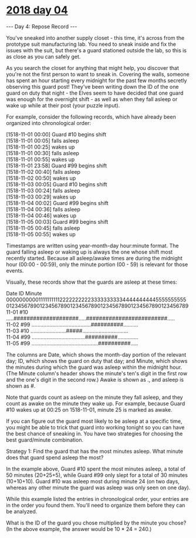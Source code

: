 # [2018 day 04](https://adventofcode.com/2018/day/4)

--- Day 4: Repose Record ---

You've sneaked into another supply closet - this time, it's across from the prototype suit manufacturing lab. You need to sneak inside and fix the issues with the suit, but there's a guard stationed outside the lab, so this is as close as you can safely get.



As you search the closet for anything that might help, you discover that you're not the first person to want to sneak in.  Covering the walls, someone has spent an hour starting every midnight for the past few months secretly observing this guard post!  They've been writing down the ID of the one guard on duty that night - the Elves seem to have decided that one guard was enough for the overnight shift - as well as when they fall asleep or wake up while at their post (your puzzle input).



For example, consider the following records, which have already been organized into chronological order:



[1518-11-01 00:00] Guard #10 begins shift\
[1518-11-01 00:05] falls asleep\
[1518-11-01 00:25] wakes up\
[1518-11-01 00:30] falls asleep\
[1518-11-01 00:55] wakes up\
[1518-11-01 23:58] Guard #99 begins shift\
[1518-11-02 00:40] falls asleep\
[1518-11-02 00:50] wakes up\
[1518-11-03 00:05] Guard #10 begins shift\
[1518-11-03 00:24] falls asleep\
[1518-11-03 00:29] wakes up\
[1518-11-04 00:02] Guard #99 begins shift\
[1518-11-04 00:36] falls asleep\
[1518-11-04 00:46] wakes up\
[1518-11-05 00:03] Guard #99 begins shift\
[1518-11-05 00:45] falls asleep\
[1518-11-05 00:55] wakes up



Timestamps are written using year-month-day hour:minute format. The guard falling asleep or waking up is always the one whose shift most recently started. Because all asleep/awake times are during the midnight hour (00:00 - 00:59), only the minute portion (00 - 59) is relevant for those events.



Visually, these records show that the guards are asleep at these times:



Date   ID   Minute\
            000000000011111111112222222222333333333344444444445555555555\
            012345678901234567890123456789012345678901234567890123456789\
11-01  #10  .....####################.....#########################.....\
11-02  #99  ........................................##########..........\
11-03  #10  ........................#####...............................\
11-04  #99  ....................................##########..............\
11-05  #99  .............................................##########.....



The columns are Date, which shows the month-day portion of the relevant day; ID, which shows the guard on duty that day; and Minute, which shows the minutes during which the guard was asleep within the midnight hour.  (The Minute column's header shows the minute's ten's digit in the first row and the one's digit in the second row.) Awake is shown as ., and asleep is shown as #.



Note that guards count as asleep on the minute they fall asleep, and they count as awake on the minute they wake up. For example, because Guard #10 wakes up at 00:25 on 1518-11-01, minute 25 is marked as awake.



If you can figure out the guard most likely to be asleep at a specific time, you might be able to trick that guard into working tonight so you can have the best chance of sneaking in.  You have two strategies for choosing the best guard/minute combination.



Strategy 1: Find the guard that has the most minutes asleep. What minute does that guard spend asleep the most?



In the example above, Guard #10 spent the most minutes asleep, a total of 50 minutes (20+25+5), while Guard #99 only slept for a total of 30 minutes (10+10+10). Guard #10 was asleep most during minute 24 (on two days, whereas any other minute the guard was asleep was only seen on one day).



While this example listed the entries in chronological order, your entries are in the order you found them. You'll need to organize them before they can be analyzed.



What is the ID of the guard you chose multiplied by the minute you chose? (In the above example, the answer would be 10 * 24 = 240.)



